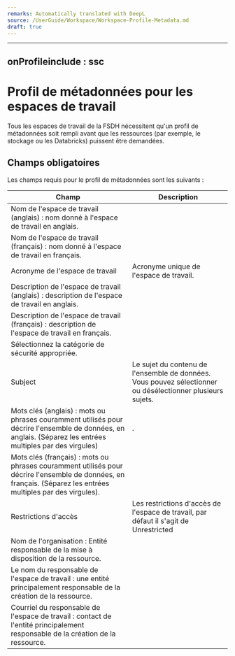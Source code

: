 ```yaml
---
remarks: Automatically translated with DeepL
source: /UserGuide/Workspace/Workspace-Profile-Metadata.md
draft: true
---
```


---
onProfileinclude : ssc
---

# Profil de métadonnées pour les espaces de travail

Tous les espaces de travail de la FSDH nécessitent qu'un profil de métadonnées soit rempli avant que les ressources (par exemple, le stockage ou les Databricks) puissent être demandées.

## Champs obligatoires

Les champs requis pour le profil de métadonnées sont les suivants :


| Champ | Description |
|-------|-------------|
|Nom de l'espace de travail (anglais) : nom donné à l'espace de travail en anglais.
|Nom de l'espace de travail (français) : nom donné à l'espace de travail en français.
|Acronyme de l'espace de travail|Acronyme unique de l'espace de travail.
|Description de l'espace de travail (anglais) : description de l'espace de travail en anglais.
|Description de l'espace de travail (français) : description de l'espace de travail en français.
|Sélectionnez la catégorie de sécurité appropriée.
|Subject|Le sujet du contenu de l'ensemble de données. Vous pouvez sélectionner ou désélectionner plusieurs sujets.
|Mots clés (anglais) : mots ou phrases couramment utilisés pour décrire l'ensemble de données, en anglais. (Séparez les entrées multiples par des virgules)|.
|Mots clés (français) : mots ou phrases couramment utilisés pour décrire l'ensemble de données, en français. (Séparez les entrées multiples par des virgules).
|Restrictions d'accès|Les restrictions d'accès de l'espace de travail, par défaut il s'agit de Unrestricted|.
|Nom de l'organisation : Entité responsable de la mise à disposition de la ressource.
|Le nom du responsable de l'espace de travail : une entité principalement responsable de la création de la ressource.
|Courriel du responsable de l'espace de travail : contact de l'entité principalement responsable de la création de la ressource.
